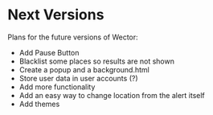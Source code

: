 **Next Versions**
================

Plans for the future versions of Wector:

- Add Pause Button
- Blacklist some places so results are not shown
- Create a popup and a background.html
- Store user data in user accounts (?)
- Add more functionality
- Add an easy way to change location from the alert itself
- Add themes
